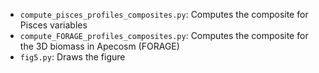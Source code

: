- `compute_pisces_profiles_composites.py`: Computes the composite for Pisces variables
- `compute_FORAGE_profiles_composites.py`: Computes the composite for the 3D biomass in Apecosm (FORAGE)
- `fig5.py`: Draws the figure
